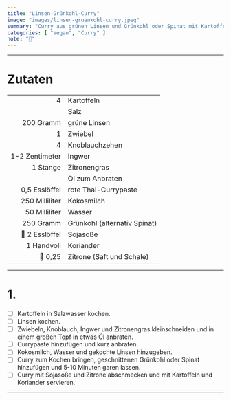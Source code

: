 ```yaml
---
title: "Linsen-Grünkohl-Curry"
image: "images/linsen-gruenkohl-curry.jpeg"
summary: "Curry aus grünen Linsen und Grünkohl oder Spinat mit Kartoffeln"
categories: [ "Vegan", "Curry" ]
note: "🚧"
---
```


---

# Zutaten

|                |                              |
|---------------:|:-----------------------------|
|              4 | Kartoffeln                   |
|                | Salz                         |
|      200 Gramm | grüne Linsen                 |
|              1 | Zwiebel                      |
|              4 | Knoblauchzehen               |
| 1-2 Zentimeter | Ingwer                       |
|       1 Stange | Zitronengras                 |
|                | Öl zum Anbraten              |
|  0,5 Esslöffel | rote Thai-Currypaste         |
| 250 Milliliter | Kokosmilch                   |
|  50 Milliliter | Wasser                       |
|      250 Gramm | Grünkohl (alternativ Spinat) |
| 🚧 2 Esslöffel | Sojasoße                     |
|     1 Handvoll | Koriander                    |
|      🚧   0,25 | Zitrone (Saft und Schale)    |

---

# 1.

- [ ] Kartoffeln in Salzwasser kochen.
- [ ] Linsen kochen.
- [ ] Zwiebeln, Knoblauch, Ingwer und Zitronengras kleinschneiden und in einem großen Topf in etwas Öl anbraten.
- [ ] Currypaste hinzufügen und kurz anbraten.
- [ ] Kokosmilch, Wasser und gekochte Linsen hinzugeben.
- [ ] Curry zum Kochen bringen, geschnittenen Grünkohl oder Spinat hinzufügen und 5-10 Minuten garen lassen.
- [ ] Curry mit Sojasoße und Zitrone abschmecken und mit Kartoffeln und Koriander servieren.

---
